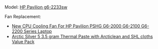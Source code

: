 Model: [HP Pavilion g6-2233sw](https://support.hp.com/pl-pl/document/c03540697)

Fan Replacement:

* [New CPU Cooling Fan For HP Pavilion PSHG G6-2000 G6-2100 G6-2200 Series Laptop](https://www.amazon.co.uk/gp/product/B00MZ0FSMI)
* [Arctic Silver 5 3.5 gram Thermal Paste with Arcticlean and SHL cloths Value Pack](https://www.amazon.co.uk/gp/product/B003YDV0UO)
